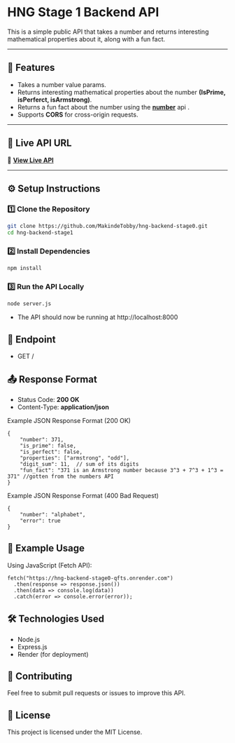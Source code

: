 # **HNG Stage 1 Backend API**

This is a simple public API that takes a number and returns interesting mathematical properties about it, along with a fun fact.

---

## 🚀 Features

- Takes a number value params.
- Returns interesting mathematical properties about the number **(IsPrime, isPerferct, isArmstrong)**.
- Returns a fun fact about the number using the **[number](http://numbersapi.com/#42)** api .
- Supports **CORS** for cross-origin requests.

---

## 📌 Live API URL

🔗 **[View Live API](https://)**

---

## ⚙️ Setup Instructions

### **1️⃣ Clone the Repository**

```sh
git clone https://github.com/MakindeTobby/hng-backend-stage0.git
cd hng-backend-stage1
```

### **2️⃣ Install Dependencies**

```sh
npm install
```

### **3️⃣ Run the API Locally**

```sh
node server.js
```

- The API should now be running at http://localhost:8000

## 📍 Endpoint

- GET /

## 📤 Response Format

- Status Code: **200 OK**
- Content-Type: **application/json**

Example JSON Response Format (200 OK)

```
{
    "number": 371,
    "is_prime": false,
    "is_perfect": false,
    "properties": ["armstrong", "odd"],
    "digit_sum": 11,  // sum of its digits
    "fun_fact": "371 is an Armstrong number because 3^3 + 7^3 + 1^3 = 371" //gotten from the numbers API
}
```

Example JSON Response Format (400 Bad Request)

```
{
    "number": "alphabet",
    "error": true
}
```

## 🔗 Example Usage

Using JavaScript (Fetch API):

```
fetch("https://hng-backend-stage0-qfts.onrender.com")
  .then(response => response.json())
  .then(data => console.log(data))
  .catch(error => console.error(error));

```

## 🛠 Technologies Used

- Node.js
- Express.js
- Render (for deployment)

<!-- ## 📢 Hire Node.js Developers

Looking to hire top Node.js developers?
Check out **HNG Talent Pool:**
🔗 **[Hire Node.js Developers](https://hng.tech/hire/nodejs-developers)** -->

## 🤝 Contributing

Feel free to submit pull requests or issues to improve this API.

## 📄 License

This project is licensed under the MIT License.
